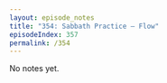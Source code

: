 ```yaml
---
layout: episode_notes
title: "354: Sabbath Practice — Flow"
episodeIndex: 357
permalink: /354
---
```

No notes yet.
